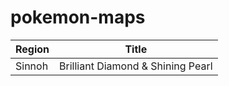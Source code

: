 # pokemon-maps

| Region | Title                             |
| ------ | --------------------------------- |
| Sinnoh | Brilliant Diamond & Shining Pearl |
